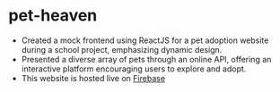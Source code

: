 # pet-heaven
- Created a mock frontend using ReactJS for a pet adoption website during a school project, emphasizing dynamic design.
- Presented a diverse array of pets through an online API, offering an interactive platform encouraging users to explore and adopt.
- This website is hosted live on [Firebase](https://asdtestingproj.web.app/)
